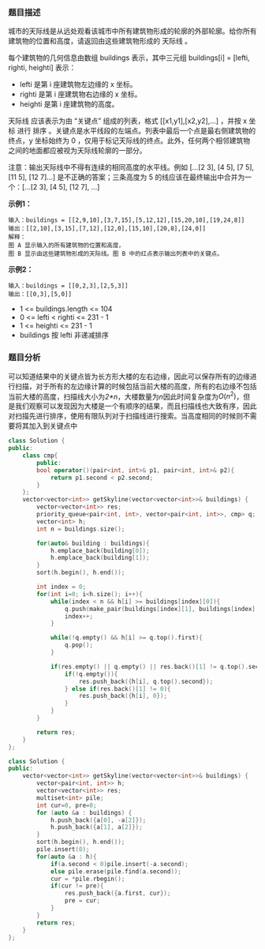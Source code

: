 ### 题目描述

城市的天际线是从远处观看该城市中所有建筑物形成的轮廓的外部轮廓。给你所有建筑物的位置和高度，请返回由这些建筑物形成的 天际线 。

每个建筑物的几何信息由数组 buildings 表示，其中三元组 buildings[i] = [lefti, righti, heighti] 表示：

* lefti 是第 i 座建筑物左边缘的 x 坐标。
* righti 是第 i 座建筑物右边缘的 x 坐标。
* heighti 是第 i 座建筑物的高度。

天际线 应该表示为由 “关键点” 组成的列表，格式 [[x1,y1],[x2,y2],...] ，并按 x 坐标 进行 排序 。关键点是水平线段的左端点。列表中最后一个点是最右侧建筑物的终点，y 坐标始终为 0 ，仅用于标记天际线的终点。此外，任何两个相邻建筑物之间的地面都应被视为天际线轮廓的一部分。

注意：输出天际线中不得有连续的相同高度的水平线。例如 [...[2 3], [4 5], [7 5], [11 5], [12 7]...] 是不正确的答案；三条高度为 5 的线应该在最终输出中合并为一个：[...[2 3], [4 5], [12 7], ...]

**示例1：**

~~~
输入：buildings = [[2,9,10],[3,7,15],[5,12,12],[15,20,10],[19,24,8]]
输出：[[2,10],[3,15],[7,12],[12,0],[15,10],[20,8],[24,0]]
解释：
图 A 显示输入的所有建筑物的位置和高度，
图 B 显示由这些建筑物形成的天际线。图 B 中的红点表示输出列表中的关键点。
~~~

**示例2：**

~~~
输入：buildings = [[0,2,3],[2,5,3]]
输出：[[0,3],[5,0]]
~~~

* 1 <= buildings.length <= 104
* 0 <= lefti < righti <= 231 - 1
* 1 <= heighti <= 231 - 1
* buildings 按 lefti 非递减排序

### 题目分析

可以知道结果中的关键点皆为长方形大楼的左右边缘，因此可以保存所有的边缘进行扫描，对于所有的左边缘计算的时候包括当前大楼的高度，所有的右边缘不包括当前大楼的高度，扫描线大小为*2\*n*，大楼数量为*n*因此时间复杂度为$O(n^2)$，但是我们观察可以发现因为大楼是一个有顺序的结果，而且扫描线也大致有序，因此对扫描先进行排序，使用有限队列对于扫描线进行搜索。当高度相同的时候则不需要将其加入到关键点中

~~~c++
class Solution {
public:
    class cmp{
        public:
        bool operator()(pair<int, int>& p1, pair<int, int>& p2){
            return p1.second < p2.second;
        }
    };
    vector<vector<int>> getSkyline(vector<vector<int>>& buildings) {
        vector<vector<int>> res;
        priority_queue<pair<int, int>, vector<pair<int, int>>, cmp> q;
        vector<int> h;
        int n = buildings.size();

        for(auto& building : buildings){
            h.emplace_back(building[0]);
            h.emplace_back(building[1]);
        }
        sort(h.begin(), h.end());

        int index = 0;
        for(int i=0; i<h.size(); i++){
            while(index < n && h[i] >= buildings[index][0]){
                q.push(make_pair(buildings[index][1], buildings[index][2]));
                index++;
            }

            while(!q.empty() && h[i] >= q.top().first){
                q.pop();
            }

            if(res.empty() || q.empty() || res.back()[1] != q.top().second){
                if(!q.empty()){
                    res.push_back({h[i], q.top().second});
                } else if(res.back()[1] != 0){
                    res.push_back({h[i], 0});
                }
            }
        }

        return res;
    }
};
~~~

~~~c++
class Solution {
public:
    vector<vector<int>> getSkyline(vector<vector<int>>& buildings) {
        vector<pair<int, int>> h;
        vector<vector<int>> res;
        multiset<int> pile;
        int cur=0, pre=0;
        for (auto &a : buildings) {
            h.push_back({a[0], -a[2]});
            h.push_back({a[1], a[2]});
        }
        sort(h.begin(), h.end());
        pile.insert(0);
        for(auto &a : h){
            if(a.second < 0)pile.insert(-a.second);
            else pile.erase(pile.find(a.second));
            cur = *pile.rbegin();
            if(cur != pre){
                res.push_back({a.first, cur});
                pre = cur;
            }
        }
        return res;
    }
};
~~~

